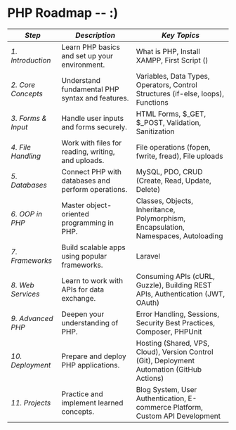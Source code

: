 # PHP Roadmap -- :)





| *Step*              | *Description*                                                                                                                                       | *Key Topics*                                                                                                                                                                    |
|-----------------------|-------------------------------------------------------------------------------------------------------------------------------------------------------|----------------------------------------------------------------------------------------------------------------------------------------------------------------------------------|
| *1. Introduction*   | Learn PHP basics and set up your environment.                                                                                                        | What is PHP, Install XAMPP, First Script (<?php echo "Hello, World!"; ?>)                                                                                          |
| *2. Core Concepts*  | Understand fundamental PHP syntax and features.                                                                                                     | Variables, Data Types, Operators, Control Structures (if-else, loops), Functions                                                                                                |
| *3. Forms & Input*  | Handle user inputs and forms securely.                                                                                                              | HTML Forms, $_GET, $_POST, Validation, Sanitization                                                                                                                          |
| *4. File Handling*  | Work with files for reading, writing, and uploads.                                                                                                  | File operations (fopen, fwrite, fread), File uploads                                                                                                                       |
| *5. Databases*      | Connect PHP with databases and perform operations.                                                                                                  | MySQL, PDO, CRUD (Create, Read, Update, Delete)                                                                                                                          |
| *6. OOP in PHP*     | Master object-oriented programming in PHP.                                                                                                          | Classes, Objects, Inheritance, Polymorphism, Encapsulation, Namespaces, Autoloading                                                                                              |
| *7. Frameworks*     | Build scalable apps using popular frameworks.                                                                                                       | Laravel                                                                                                                                                     |
| *8. Web Services*   | Learn to work with APIs for data exchange.                                                                                                          | Consuming APIs (cURL, Guzzle), Building REST APIs, Authentication (JWT, OAuth)                                                                                                   |
| *9. Advanced PHP*   | Deepen your understanding of PHP.                                                                                                                   | Error Handling, Sessions, Security Best Practices, Composer, PHPUnit                                                                                                             |
| *10. Deployment*    | Prepare and deploy PHP applications.                                                                                                                | Hosting (Shared, VPS, Cloud), Version Control (Git), Deployment Automation (GitHub Actions)                                                                                      |
| *11. Projects*      | Practice and implement learned concepts.                                                                                                            | Blog System, User Authentication, E-commerce Platform, Custom API Development                                                                                                   |